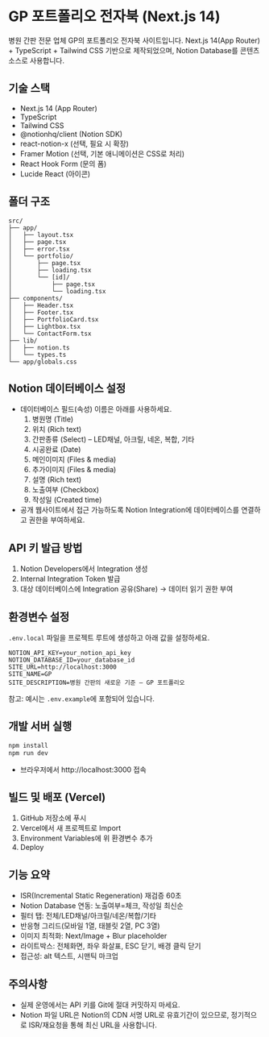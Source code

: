 # GP 포트폴리오 전자북 (Next.js 14)

병원 간판 전문 업체 GP의 포트폴리오 전자북 사이트입니다. Next.js 14(App Router) + TypeScript + Tailwind CSS 기반으로 제작되었으며, Notion Database를 콘텐츠 소스로 사용합니다.

## 기술 스택
- Next.js 14 (App Router)
- TypeScript
- Tailwind CSS
- @notionhq/client (Notion SDK)
- react-notion-x (선택, 필요 시 확장)
- Framer Motion (선택, 기본 애니메이션은 CSS로 처리)
- React Hook Form (문의 폼)
- Lucide React (아이콘)

## 폴더 구조
```
src/
├── app/
│   ├── layout.tsx
│   ├── page.tsx
│   ├── error.tsx
│   └── portfolio/
│       ├── page.tsx
│       ├── loading.tsx
│       └── [id]/
│           ├── page.tsx
│           └── loading.tsx
├── components/
│   ├── Header.tsx
│   ├── Footer.tsx
│   ├── PortfolioCard.tsx
│   ├── Lightbox.tsx
│   └── ContactForm.tsx
├── lib/
│   ├── notion.ts
│   └── types.ts
└── app/globals.css
```

## Notion 데이터베이스 설정
- 데이터베이스 필드(속성) 이름은 아래를 사용하세요.
  1) 병원명 (Title)
  2) 위치 (Rich text)
  3) 간판종류 (Select) – LED채널, 아크릴, 네온, 복합, 기타
  4) 시공완료 (Date)
  5) 메인이미지 (Files & media)
  6) 추가이미지 (Files & media)
  7) 설명 (Rich text)
  8) 노출여부 (Checkbox)
  9) 작성일 (Created time)
- 공개 웹사이트에서 접근 가능하도록 Notion Integration에 데이터베이스를 연결하고 권한을 부여하세요.

## API 키 발급 방법
1. Notion Developers에서 Integration 생성
2. Internal Integration Token 발급
3. 대상 데이터베이스에 Integration 공유(Share) → 데이터 읽기 권한 부여

## 환경변수 설정
`.env.local` 파일을 프로젝트 루트에 생성하고 아래 값을 설정하세요.
```
NOTION_API_KEY=your_notion_api_key
NOTION_DATABASE_ID=your_database_id
SITE_URL=http://localhost:3000
SITE_NAME=GP
SITE_DESCRIPTION=병원 간판의 새로운 기준 – GP 포트폴리오
```
참고: 예시는 `.env.example`에 포함되어 있습니다.

## 개발 서버 실행
```bash
npm install
npm run dev
```
- 브라우저에서 http://localhost:3000 접속

## 빌드 및 배포 (Vercel)
1) GitHub 저장소에 푸시
2) Vercel에서 새 프로젝트로 Import
3) Environment Variables에 위 환경변수 추가
4) Deploy

## 기능 요약
- ISR(Incremental Static Regeneration) 재검증 60초
- Notion Database 연동: 노출여부=체크, 작성일 최신순
- 필터 탭: 전체/LED채널/아크릴/네온/복합/기타
- 반응형 그리드(모바일 1열, 태블릿 2열, PC 3열)
- 이미지 최적화: Next/Image + Blur placeholder
- 라이트박스: 전체화면, 좌우 화살표, ESC 닫기, 배경 클릭 닫기
- 접근성: alt 텍스트, 시맨틱 마크업

## 주의사항
- 실제 운영에서는 API 키를 Git에 절대 커밋하지 마세요.
- Notion 파일 URL은 Notion의 CDN 서명 URL로 유효기간이 있으므로, 정기적으로 ISR/재요청을 통해 최신 URL을 사용합니다.
